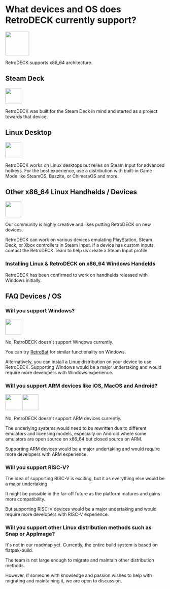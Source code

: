 # What devices and OS does RetroDECK currently support?

<img src="../../wiki_icons/pixelitos/retrodeck.png" width="75">

RetroDECK supports x86_64 architecture.


## Steam Deck

<img src="../../wiki_icons/pixelitos/steam.png" width="50">


RetroDECK was built for the Steam Deck in mind and started as a project towards that device.

## Linux Desktop

<img src="../../wiki_icons/pixelitos/linux.png" width="50">

RetroDECK works on Linux desktops but relies on Steam Input for advanced hotkeys. For the best experience, use a distribution with built-in Game Mode like SteamOS, Bazzite, or ChimeraOS and more.


## Other x86_64 Linux Handhelds / Devices

<img src="../../wiki_icons/pixelitos/linux.png" width="50">

Our community is highly creative and likes putting RetroDECK on new devices.

RetroDECK can work on various devices emulating PlayStation, Steam Deck, or Xbox controllers in Steam Input. If a device has custom inputs, contact the RetroDECK Team to help us create a Steam Input profile.

### Installing Linux & RetroDECK on x86_64 Windows Handelds

RetroDECK has been confirmed to work on handhelds released with Windows initially.

## FAQ Devices / OS

### Will you support Windows?

<img src="../../wiki_icons/pixelitos/distributor-logo-windows.png" width="50">

No, RetroDECK doesn't support Windows currently. 

You can try [RetroBat](https://www.retrobat.org/) for similar functionality on Windows.

Alternatively, you can install a Linux distribution on your device to use RetroDECK. Supporting Windows would be a major undertaking and would require more developers with Windows experience.

### Will you support ARM devices like iOS, MacOS and Android?

<img src="../../wiki_icons/pixelitos/distributor-logo-macos.png" width="50"> <img src="../../wiki_icons/pixelitos/android.png" width="50">

No, RetroDECK doesn't support ARM devices currently. 

The underlying systems would need to be rewritten due to different emulators and licensing models,
especially on Android where some emulators are open source on x86_64 but closed source on ARM.

Supporting ARM devices would be a major undertaking and would require more developers with ARM experience.

### Will you support RISC-V?

The idea of supporting RISC-V is exciting, but it as everything else would be a major undertaking.

It might be possible in the far-off future as the platform matures and gains more compatibility.

But supporting RISC-V devices would be a major undertaking and would require more developers with RISC-V experience.

### Will you support other Linux distribution methods such as Snap or AppImage?

It's not in our roadmap yet. Currently, the entire build system is based on flatpak-build. 

The team is not large enough to migrate and maintain other distribution methods. 

However, if someone with knowledge and passion wishes to help with migrating and maintaining it, we are open to discussion.
